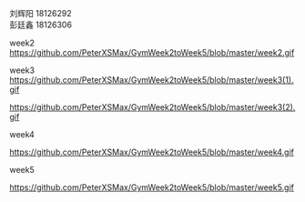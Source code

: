 刘辉阳 18126292  
彭廷鑫 18126306

week2  
https://github.com/PeterXSMax/GymWeek2toWeek5/blob/master/week2.gif  

week3  
https://github.com/PeterXSMax/GymWeek2toWeek5/blob/master/week3(1).gif  

https://github.com/PeterXSMax/GymWeek2toWeek5/blob/master/week3(2).gif  

week4  

https://github.com/PeterXSMax/GymWeek2toWeek5/blob/master/week4.gif  

week5  

https://github.com/PeterXSMax/GymWeek2toWeek5/blob/master/week5.gif
